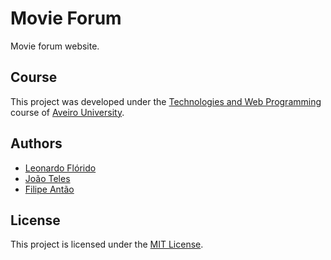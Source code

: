 # Movie Forum
Movie forum website.

## Course
This project was developed under the [Technologies and Web Programming](https://www.ua.pt/en/uc/12841) course of [Aveiro University](https://www.ua.pt).

## Authors
- [Leonardo Flórido](https://github.com/leo-dsf)
- [João Teles](https://github.com/jteles277)
- [Filipe Antão](https://github.com/MrFantao)

## License
This project is licensed under the [MIT License](LICENSE).
